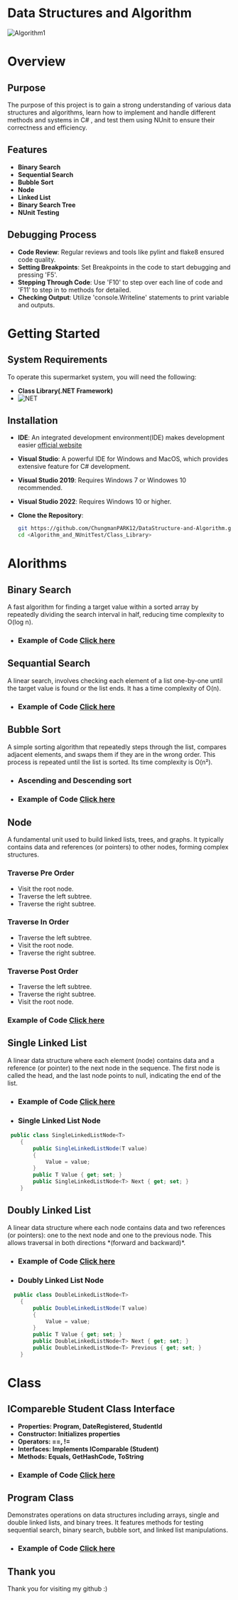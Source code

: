  
 # Data Structures and Algorithm

![Algorithm1](https://github.com/ChungmanPARK12/DataStructure-and-Algorithm/assets/162090754/98076081-09af-4981-9529-d9b87629c5c9)

# Overview

<h2>Purpose</h2>
The purpose of this project is to gain a strong understanding of various data structures and algorithms, learn how to implement and handle different methods and systems in C# , and test them using NUnit to ensure their correctness and efficiency.

<h2>Features</h2>

- **Binary Search**
- **Sequential Search**
- **Bubble Sort**
- **Node**
- **Linked List**
- **Binary Search Tree**
- **NUnit Testing**

<h2>Debugging Process</h2>

- **Code Review**: Regular reviews and tools like pylint and flake8 ensured code quality.
- **Setting Breakpoints**: Set Breakpoints in the code to start debugging and pressing 'F5'.
- **Stepping Through Code**: Use 'F10' to step over each line of code and 'F11' to step in to methods for detailed.
- **Checking Output**: Utilize 'console.Writeline' statements to print variable and outputs.

# Getting Started
<h2>System Requirements</h2>

To operate this supermarket system, you will need the following:

- **Class Library(.NET Framework)**
- ![NET](https://github.com/ChungmanPARK12/DataStructure-and-Algorithm/assets/162090754/b6777594-ddae-4d2a-8bcb-c2d6d0559822)

<h2>Installation</h2>

- **IDE**: An integrated development environment(IDE) makes development easier [official website](https://visualstudio.microsoft.com/)
- **Visual Studio**: A powerful IDE for Windows and MacOS, which provides extensive feature for C# development. 
- **Visual Studio 2019**: Requires Windows 7 or Windowes 10 recommended.
- **Visual Studio 2022**: Requires Windows 10 or higher.

- **Clone the Repository**:
   ```bash
   git https://github.com/ChungmanPARK12/DataStructure-and-Algorithm.git
   cd <Algorithm_and_NUnitTest/Class_Library>

# Alorithms

<h2>Binary Search</h2>
A fast algorithm for finding a target value within a sorted array by repeatedly dividing the search interval in half, reducing time complexity to O(log n).


* ### Example of Code [Click here](https://github.com/ChungmanPARK12/BinarySearch.git)

<h2>Sequantial Search</h2>
A linear search, involves checking each element of a list one-by-one until the target value is found or the list ends. It has a time complexity of O(n).


* ### Example of Code [Click here](https://github.com/ChungmanPARK12/SequentialSearch.git)

<h2>Bubble Sort</h2>
A simple sorting algorithm that repeatedly steps through the list, compares adjacent elements, and swaps them if they are in the wrong order. This process is repeated until the list is sorted. Its time complexity is O(n²).

* ### Ascending and Descending sort 

* ### Example of Code [Click here](https://github.com/ChungmanPARK12/BubbleSort.git)

<h2>Node</h2>
A fundamental unit used to build linked lists, trees, and graphs. It typically contains data and references (or pointers) to other nodes, forming complex structures.

### Traverse Pre Order
* Visit the root node.
* Traverse the left subtree.
* Traverse the right subtree.

### Traverse In Order
* Traverse the left subtree.
* Visit the root node.
* Traverse the right subtree.

### Traverse Post Order
* Traverse the left subtree.
* Traverse the right subtree.
* Visit the root node.

 ### Example of Code [Click here](https://github.com/ChungmanPARK12/Node.git)

 <h2>Single Linked List</h2>
A linear data structure where each element (node) contains data and a reference (or pointer) to the next node in the sequence. The first node is called the head, and the last node points to null, indicating the end of the list.

* ### Example of Code [Click here](https://github.com/ChungmanPARK12/SingleLinkedList.git)

* ### Single Linked List Node
```C#
 public class SingleLinkedListNode<T>
    {
        public SingleLinkedListNode(T value)
        {
            Value = value;
        }
        public T Value { get; set; }
        public SingleLinkedListNode<T> Next { get; set; }
    }
``` 
<h2>Doubly Linked List</h2>
A linear data structure where each node contains data and two references (or pointers): one to the next node and one to the previous node. This allows traversal in both directions *(forward and backward)*.

* ### Example of Code [Click here](https://github.com/ChungmanPARK12/DoublyLinkedList.git)

* ### Doubly Linked List Node
```C#
  public class DoubleLinkedListNode<T>
    {
        public DoubleLinkedListNode(T value)
        {
            Value = value;
        }
        public T Value { get; set; }
        public DoubleLinkedListNode<T> Next { get; set; }
        public DoubleLinkedListNode<T> Previous { get; set; }
    }
```
# Class 
<h2>ICompareble Student Class Interface</h2>

- **Properties: Program, DateRegistered, StudentId**
- **Constructor: Initializes properties**
- **Operators: ==, !=**
- **Interfaces: Implements IComparable (Student)**
- **Methods: Equals, GetHashCode, ToString**

* ### Example of Code [Click here](https://github.com/ChungmanPARK12/Student.git)

<h2>Program Class</h2>

Demonstrates operations on data structures including arrays, single and double linked lists, and binary trees. It features methods for testing sequential search, binary search, bubble sort, and linked list manipulations.

* ### Example of Code [Click here](https://github.com/ChungmanPARK12/Program.git)

## Thank you

Thank you for visiting my github :)


